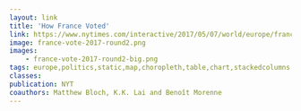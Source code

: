 ```yaml
---
layout: link
title: 'How France Voted'
link: https://www.nytimes.com/interactive/2017/05/07/world/europe/france-election-results-maps.html
image: france-vote-2017-round2.png
images:
    - france-vote-2017-round2-big.png
tags: europe,politics,static,map,choropleth,table,chart,stackedcolumns
classes:
publication: NYT
coauthors: Matthew Bloch, K.K. Lai and Benoît Morenne
---
```

